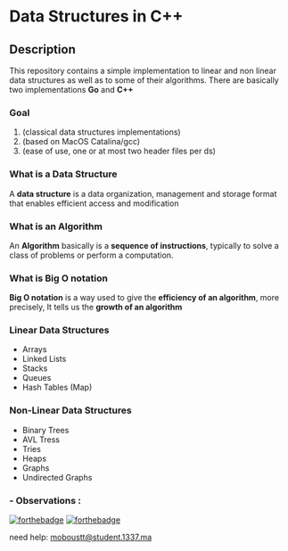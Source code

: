 # Data Structures in C++

## Description

This repository contains a simple implementation to linear and non linear data structures as well as to some of their algorithms.
There are basically two implementations **Go** and **C++**

### Goal

1. (classical data structures implementations)
2. (based on MacOS Catalina/gcc)
3. (ease of use, one or at most two header files per ds)

### What is a Data Structure

A **data structure** is a data organization, management and storage format that enables efficient access and modification   

### What is an Algorithm

An **Algorithm** basically is a **sequence of instructions**, typically to solve a class of problems or perform a computation.    

### What is Big O notation
 **Big O notation** is a way used to give the **efficiency of an algorithm**, more precisely, It tells us the **growth of an algorithm**

### Linear Data Structures

* Arrays
* Linked Lists
* Stacks
* Queues
* Hash Tables (Map)

### Non-Linear Data Structures

* Binary Trees
* AVL Tress
* Tries
* Heaps
* Graphs
* Undirected Graphs



### - Observations : 

[![forthebadge](https://forthebadge.com/images/badges/made-with-c-plus-plus.svg)](https://forthebadge.com)
[![forthebadge](https://forthebadge.com/images/badges/built-with-love.svg)](https://forthebadge.com)

need help:
moboustt@student.1337.ma
